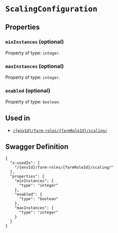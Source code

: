 # `ScalingConfiguration` #







## Properties ##

### `minInstances` (optional) ###




Property of type: `integer`.




### `maxInstances` (optional) ###




Property of type: `integer`.




### `enabled` (optional) ###




Property of type: `boolean`.






## Used in ##

  + [`/{envId}/farm-roles/{farmRoleId}/scaling/`](./../rest/api/user/v1beta0/{envId}/farm-roles/{farmRoleId}/scaling/)

## Swagger Definition ##

    {
      "x-usedIn": [
        "/{envId}/farm-roles/{farmRoleId}/scaling/"
      ], 
      "properties": {
        "minInstances": {
          "type": "integer"
        }, 
        "enabled": {
          "type": "boolean"
        }, 
        "maxInstances": {
          "type": "integer"
        }
      }
    }
